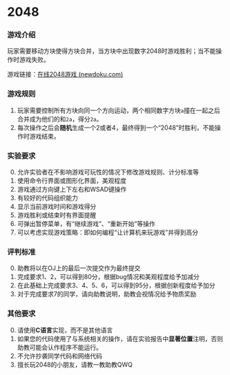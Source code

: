 # 2048

### 游戏介绍

玩家需要移动方块使得方块合并，当方块中出现数字2048时游戏胜利；当不能操作时游戏失败。

游戏链接：[在线2048游戏 (newdoku.com)](https://cn.newdoku.com/2048.php)

### 游戏规则

1. 玩家需要控制所有方块向同一个方向运动，两个相同数字方块`a`撞在一起之后合并成为他们的和`2a`，得分`2a`。
2. 每次操作之后会**随机**生成一个2或者4，最终得到一个“2048”时胜利，不能操作时游戏结束。

### 实验要求

0. 允许实验者在不影响游戏可玩性的情况下修改游戏规则、计分标准等
1. 使用命令行界面或图形化界面，美观程度
2. 游戏通过方向键上下左右和WSAD键操作
3. 有较好的代码组织能力
4. 显示当前游戏时间和游戏得分
5. 游戏胜利或结束时有界面提醒
6. 可弹出暂停菜单，有“继续游戏”、“重新开始”等操作
7. 可以考虑实现游戏策略：即如何编程“让计算机来玩游戏”并得到高分

### 评判标准

0. 助教将以在OJ上的最后一次提交作为最终提交
1. 完成要求1、2，可以得到80分，根据bug情况和美观程度给予加减分
2. 在此基础上完成要求3、4、5、6，可以得到95分，根据创新程度给予加分
3. 对于完成要求7的同学，请向助教说明，助教会视情况给予物质奖励

### 其他要求

0. 请使用**C语言**实现，而不是其他语言
1. 如果您的代码使用了与系统相关的操作，请在实验报告中**显著位置**注明，否则助教可能会认作程序不能运行。
2. 不允许抄袭同学代码和网络代码
3. 擅长玩2048的小朋友，请教一教助教QWQ
